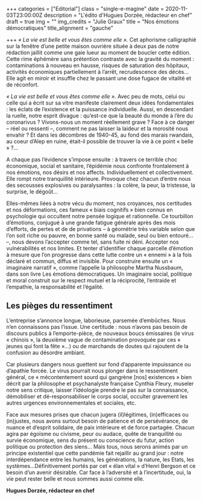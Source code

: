 +++
categories = ["Editorial"]
class = "single-e-magine"
date = 2020-11-03T23:00:00Z
description = "L'édito d'Hugues Dorzée, rédacteur en chef"
draft = true
img = ""
img_credits = "Julie Graux"
title = "Nos émotions démocratiques"
title_alignment = "gauche"

+++
_« La vie est belle et vous êtes comme elle »._ Cet aphorisme calligraphié sur la fenêtre d’une petite maison ouvrière située à deux pas de notre rédaction jaillit comme une gaie lueur au moment de boucler cette édition. Cette rime éphémère sans prétention contraste avec la gravité du moment : contaminations à nouveau en hausse, risques de saturation des hôpitaux, activités économiques partiellement à l’arrêt, recrudescence des décès… Elle agit en miroir et insuffle chez le passant une dose fugace de vitalité et de réconfort.

_« La vie est belle et vous êtes comme elle »._ Avec peu de mots, celui ou celle qui a écrit sur sa vitre manifeste clairement deux idées fondamentales : les éclats de l’existence et la puissance individuelle. Aussi, en descendant la ruelle, notre esprit divague : qu’est-ce que la beauté du monde à l’ère du coronarivus ? Vivons-nous un moment réellement grave ? Face à ce danger – réel ou ressenti –, comment ne pas laisser la laideur et la morosité nous envahir ? Et dans les décombres de 1940-45, au fond des marais rwandais, au coeur d’Alep en ruine, était-il possible de trouver la vie à ce point « belle » ?...

A chaque pas l’évidence s’impose ensuite : à travers ce terrible choc économique, social et sanitaire, l’épidémie nous confronte frontalement à nos émotions, nos désirs et nos affects. Individuellement et collectivement. Elle rompt notre tranquillité intérieure. Provoque chez chacun d’entre nous des secousses explosives ou paralysantes : la colère, la peur, la tristesse, la surprise, le dégoût...

Elles-mêmes liées à notre vécu du moment, nos croyances, nos certitudes et nos déformations, ces fameux « biais cognitifs » bien connus en psychologie qui occultent notre pensée logique et rationnelle. Ce tourbillon d’émotions, conjugué à une grande fatigue générale après des mois d’efforts, de pertes et de de privations – à géométrie très variable selon que l’on soit riche ou pauvre, en bonne santé ou malade, seul ou bien entouré… –, nous devons l’accepter comme tel, sans fuite ni déni. Accepter nos vulnérabilités et nos limites. Et tenter d’identifier chaque parcelle d’émotion à mesure que l’on progresse dans cette lutte contre un « ennemi » à la fois déclaré et commun, diffus et invisible. Pour construire ensuite un « imaginaire narratif », comme l’appelle la philosophe Martha Nussbaum, dans son livre Les émotions démocratiques. Un imaginaire social, politique et moral construit sur le respect mutuel et la réciprocité, l’entraide et l’empathie, la responsabilité et l’égalité.

## Les pièges du ressentiment

L’entreprise s’annonce longue, laborieuse, parsemée d’embûches. Nous n’en connaissons pas l’issue. Une certitude : nous n’avons pas besoin de discours publics à l’emporte-pièce, de nouveaux boucs émissaires (le virus « chinois », la deuxième vague de contamination provoquée par ces « jeunes qui font la fête »…) ou de marchands de doutes qui rajoutent de la confusion au désordre ambiant.

Car plusieurs dangers nous guettent sur fond d’apparente impuissance ou d’apathie forcée. Le virus pourrait nous plonger dans le ressentiment général, ce « mécontentement sourd qui gangrène \[nos\] existences » bien décrit par la philosophe et psychanalyste française Cynthia Fleury, museler notre sens critique, laisser l’idéologie prendre le pas sur la connaissance, démobiliser et dé-responsabiliser le corps social, occulter gravement les autres urgences environnementales et sociales, etc.

Face aux mesures prises que chacun jugera (il)légitimes, (in)efficaces ou (in)justes, nous avons surtout besoin de patience et de persévérance, de nuance et d’esprit solidaire, de paix intérieure et de force partagée. Chacun agira par égoïsme ou civisme, peur ou audace, quête de tranquillité ou survie économique, sens du présent ou conscience du futur, action politique ou protection des siens… Mais tous, nous serons animés par un principe existentiel que cette pandémie fait rejaillir au grand jour : notre interdépendance entre les humains, les générations, la nature, les Etats, les systèmes…Définitivement portés par cet « élan vital » d’Henri Bergson et ce besoin d’un avenir désirable. Car face à l’adversité et à l’incertitude, oui, la vie peut rester belle et nous sommes aussi comme elle.

**Hugues Dorzée, rédacteur en chef**